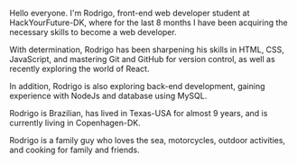 Hello everyone. I'm Rodrigo, front-end web developer student at HackYourFuture-DK, where for the last 8 months I have been acquiring the necessary skills to become a web developer.

With determination, Rodrigo has been sharpening his skills in HTML, CSS, JavaScript, and mastering Git and GitHub for version control, as well as recently exploring the world of React.

In addition, Rodrigo is also exploring back-end development, gaining experience with NodeJs and database using MySQL.

Rodrigo is Brazilian, has lived in Texas-USA for almost 9 years, and is currently living in Copenhagen-DK.

Rodrigo is a family guy who loves the sea, motorcycles, outdoor activities, and cooking for family and friends. 
